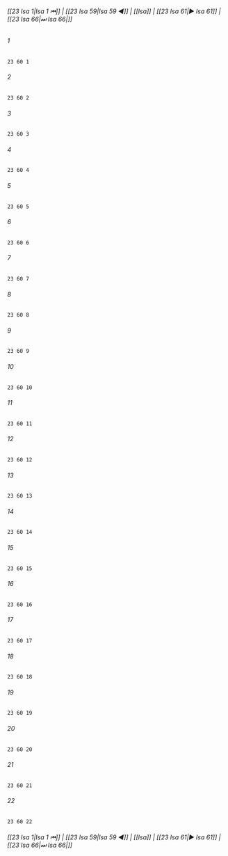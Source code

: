 
###### [[23 Isa 1|Isa 1 ⏮]] | [[23 Isa 59|Isa 59 ◀]] | [[Isa]] | [[23 Isa 61|▶ Isa 61]] | [[23 Isa 66|⏭ Isa 66|]]

###### 1
``` verse
23 60 1 
```
###### 2
``` verse
23 60 2 
```
###### 3
``` verse
23 60 3 
```
###### 4
``` verse
23 60 4 
```
###### 5
``` verse
23 60 5 
```
###### 6
``` verse
23 60 6 
```
###### 7
``` verse
23 60 7 
```
###### 8
``` verse
23 60 8 
```
###### 9
``` verse
23 60 9 
```
###### 10
``` verse
23 60 10 
```
###### 11
``` verse
23 60 11 
```
###### 12
``` verse
23 60 12 
```
###### 13
``` verse
23 60 13 
```
###### 14
``` verse
23 60 14 
```
###### 15
``` verse
23 60 15 
```
###### 16
``` verse
23 60 16 
```
###### 17
``` verse
23 60 17 
```
###### 18
``` verse
23 60 18 
```
###### 19
``` verse
23 60 19 
```
###### 20
``` verse
23 60 20 
```
###### 21
``` verse
23 60 21 
```
###### 22
``` verse
23 60 22 
```

###### [[23 Isa 1|Isa 1 ⏮]] | [[23 Isa 59|Isa 59 ◀]] | [[Isa]] | [[23 Isa 61|▶ Isa 61]] | [[23 Isa 66|⏭ Isa 66|]]

